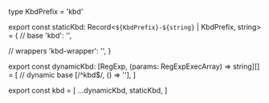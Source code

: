type KbdPrefix = 'kbd'

export const staticKbd: Record<`${KbdPrefix}-${string}` | KbdPrefix, string> = {
  // base
  'kbd': '',

  // wrappers
  'kbd-wrapper': '',
}

export const dynamicKbd: [RegExp, (params: RegExpExecArray) => string][] = [
  // dynamic base
  [/^kbd$/, () => ''],
]

export const kbd = [
  ...dynamicKbd,
  staticKbd,
]
